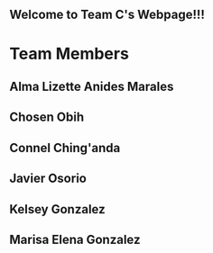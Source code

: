 ## Welcome to Team C's Webpage!!!

# Team Members
## Alma Lizette Anides Marales
## Chosen Obih
## Connel Ching'anda
## Javier Osorio
## Kelsey Gonzalez
## Marisa Elena Gonzalez 



